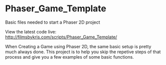 Phaser_Game_Template
====================

Basic files needed to start a Phaser 2D project

View the latest code live:
http://filmsbykris.com/scripts/Phaser_Game_Template/

When Creating a Game using Phaser 2D, the same basic setup is pretty much always done.
This project is to help you skip the repetive steps of that process and give you a few examples of some basic functions.
